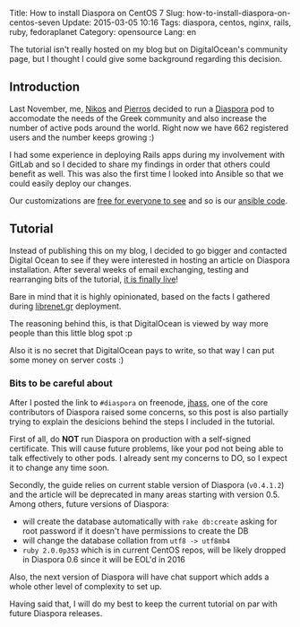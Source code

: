 Title: How to install Diaspora on CentOS 7
Slug: how-to-install-diaspora-on-centos-seven
Update: 2015-03-05 10:16
Tags: diaspora, centos, nginx, rails, ruby, fedoraplanet
Category: opensource
Lang: en

The tutorial isn't really hosted on my blog but on DigitalOcean's community
page, but I thought I could give some background regarding this decision.

## Introduction

Last November, me, [Nikos][] and [Pierros][] decided to run a [Diaspora][] pod to
accomodate the needs of the Greek community and also increase the number of
active pods around the world. Right now we have 662 registered users and the
number keeps growing :)

I had some experience in deploying Rails apps during my involvement with GitLab
and so I decided to share my findings in order that others could benefit as well.
This was also the first time I looked into Ansible so that we could easily
deploy our changes.

Our customizations are [free for everyone to see][librenetrepo] and so is our
[ansible code][ansiblerepo].

## Tutorial

Instead of publishing this on my blog, I decided to go bigger and contacted
Digital Ocean to see if they were interested in hosting an article on Diaspora
installation. After several weeks of email exchanging, testing and rearranging
bits of the tutorial, [it is finally live][article]!

Bare in mind that it is highly opinionated, based on the facts I gathered
during [librenet.gr][] deployment.

The reasoning behind this, is that DigitalOcean is viewed by way more people than
this little blog spot :p

Also it is no secret that DigitalOcean pays to write, so that way I can put
some money on server costs :)

### Bits to be careful about

After I posted the link to `#diaspora` on freenode, [jhass][], one of the core
contributors of Diaspora raised some concerns, so this post is also partially
trying to explain the desicions behind the steps I included in the tutorial.

First of all, do **NOT** run Diaspora on production with a self-signed certificate.
This will cause future problems, like your pod not being able to talk effectively
to other pods. I already sent my concerns to DO, so I expect it to change any
time soon.

Secondly, the guide relies on current stable version of Diaspora (`v0.4.1.2`)
and the article will be deprecated in many areas starting with version 0.5.
Among others, future versions of Diaspora:

* will create the database automatically with `rake db:create` asking for root
  password if it doesn't have permissions to create the DB
* will change the database collation from `utf8 -> utf8mb4`
* `ruby 2.0.0p353` which is in current CentOS repos, will be likely dropped
  in Diaspora 0.6 since it will be EOL'd in 2016

Also, the next version of Diaspora will have chat support which adds a whole
other level of complexity to set up.

Having said that, I will do my best to keep the current tutorial on par with
future Diaspora releases.


[Diaspora]: https://diasporafoundation.org/ "Diaspora foundation"
[Nikos]: http://www.roussos.cc/ "Nikos Roussos blog"
[Pierros]: http://pierros.papadeas.gr/ "Pierros Papadeas blog"
[article]: https://www.digitalocean.com/community/tutorials/how-to-run-an-open-source-distributed-social-network-with-diaspora-on-centos-7 "How To Run an Open-Source Distributed Social Network with Diaspora on CentOS 7"
[librenetrepo]: https://github.com/librenet/librenet.gr "librenet.gr on GitHub"
[ansiblerepo]: https://github.com/librenet/ansible "librenet.gr ansible repo"
[librenet.gr]: https://librenet.gr
[jhass]: http://jhass.eu/

